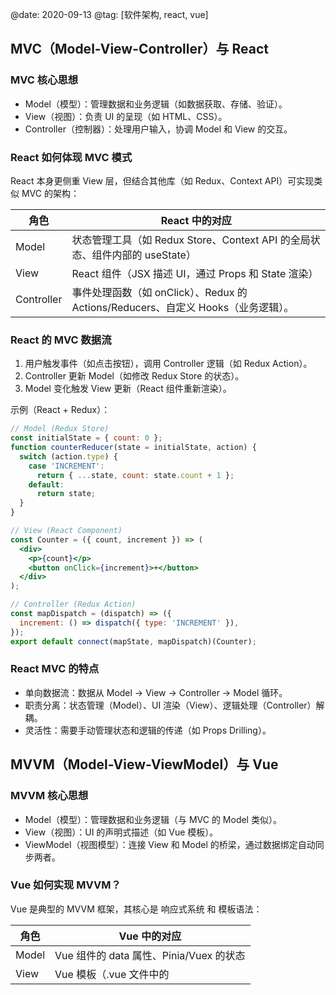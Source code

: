 @date: 2020-09-13
@tag: [软件架构, react, vue]

## MVC（Model-View-Controller）与 React

### MVC 核心思想

- Model（模型）：管理数据和业务逻辑（如数据获取、存储、验证）。
- View（视图）：负责 UI 的呈现（如 HTML、CSS）。
- Controller（控制器）：处理用户输入，协调 Model 和 View 的交互。

### React 如何体现 MVC 模式

React 本身更侧重 View 层，但结合其他库（如 Redux、Context API）可实现类似 MVC 的架构：

| 角色       | React 中的对应                                                                    |
| ---------- | --------------------------------------------------------------------------------- |
| Model      | 状态管理工具（如 Redux Store、Context API 的全局状态、组件内部的 useState）       |
| View       | React 组件（JSX 描述 UI，通过 Props 和 State 渲染）                               |
| Controller | 事件处理函数（如 onClick）、Redux 的 Actions/Reducers、自定义 Hooks（业务逻辑）。 |

### React 的 MVC 数据流

1. 用户触发事件（如点击按钮），调用 Controller 逻辑（如 Redux Action）。
2. Controller 更新 Model（如修改 Redux Store 的状态）。
3. Model 变化触发 View 更新（React 组件重新渲染）。

示例（React + Redux）：

```jsx
// Model (Redux Store)
const initialState = { count: 0 };
function counterReducer(state = initialState, action) {
  switch (action.type) {
    case 'INCREMENT':
      return { ...state, count: state.count + 1 };
    default:
      return state;
  }
}

// View (React Component)
const Counter = ({ count, increment }) => (
  <div>
    <p>{count}</p>
    <button onClick={increment}>+</button>
  </div>
);

// Controller (Redux Action)
const mapDispatch = (dispatch) => ({
  increment: () => dispatch({ type: 'INCREMENT' }),
});
export default connect(mapState, mapDispatch)(Counter);
```

### React MVC 的特点

- 单向数据流：数据从 Model → View → Controller → Model 循环。
- 职责分离：状态管理（Model）、UI 渲染（View）、逻辑处理（Controller）解耦。
- 灵活性：需要手动管理状态和逻辑的传递（如 Props Drilling）。

## MVVM（Model-View-ViewModel）与 Vue

### MVVM 核心思想

- Model（模型）：管理数据和业务逻辑（与 MVC 的 Model 类似）。
- View（视图）：UI 的声明式描述（如 Vue 模板）。
- ViewModel（视图模型）：连接 View 和 Model 的桥梁，通过数据绑定自动同步两者。

### Vue 如何实现 MVVM？

Vue 是典型的 MVVM 框架，其核心是 响应式系统 和 模板语法：

| 角色      | Vue 中的对应                                           |
| --------- | ------------------------------------------------------ |
| Model     | Vue 组件的 data 属性、Pinia/Vuex 的状态                |
| View      | Vue 模板（.vue 文件中的 <template> 部分）              |
| ViewModel | Vue 实例（自动生成的响应式系统，处理模板与数据的绑定） |

### Vue 的 MVVM 数据流

1. View 中声明数据绑定（如 {{ count }} 或 v-model）。

2. ViewModel 监听 Model 变化，自动更新 View。

3. 用户操作 View（如输入框输入），ViewModel 自动更新 Model。

示例：

```vue
<template>
  <!-- View -->
  <div>
    <p>{{ count }}</p>
    <button @click="increment">+</button>
  </div>
</template>

<script>
export default {
  // Model
  data() {
    return { count: 0 };
  },
  // ViewModel (逻辑处理)
  methods: {
    increment() {
      this.count++;
    }
  }
};
</script>
```

### Vue MVVM 的特点

- 双向数据绑定：通过 v-model 实现 View 和 Model 的自动同步。
- 声明式编程：模板中直接绑定数据和事件，无需手动操作 DOM。
- 响应式系统：基于依赖追踪的自动更新（无需手动触发渲染）。

## MVC（React） vs MVVM（Vue）对比

| 特性     | React MVC                           | Vue MVVM                               |
| -------- | ----------------------------------- | -------------------------------------- |
| 数据流   | 单向数据流（需手动管理状态传递）    | 双向数据绑定（自动同步 View 和 Model） |
| 状态管理 | 依赖外部库（如 Redux、Context API） | 内置响应式系统（data + reactive）      |
| UI 更新  | 通过 Virtual DOM Diff 优化渲染      | 基于依赖追踪的精准更新                 |
| 代码风格 | 函数式编程（Hooks + JSX）           | 声明式模板 + 选项式/组合式 API         |
| 适用场景 | 大型复杂应用，需高度定制化架构      | 中小型应用，快速开发，注重开发体验     |

## 总结

React 的 MVC 模式

- 强调单向数据流和职责分离，适合需要精细控制状态和逻辑的场景。
- 需要结合其他库实现完整的 MVC 架构。

Vue 的 MVVM 模式

- 通过响应式系统和双向绑定简化开发，适合快速迭代和中小型项目。
- 内置的 ViewModel 自动处理数据与视图的同步。

根据项目需求选择框架：

- 选择 React：需要高度灵活性和可扩展性的大型应用。
- 选择 Vue：追求开发效率和简洁性的中小型应用。
